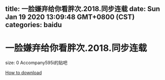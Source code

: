 
title: 一脸嫌弃给你看胖次.2018.同步连载
date: Sun Jan 19 2020 13:09:48 GMT+0800 (CST)    
categories: baidu
---

# 一脸嫌弃给你看胖次.2018.同步连载
size: 0
 Accompany595i的贴吧
 

[How to download](https://bpcam.bemobtrk.com/go/2ceec3aa-1ca2-46d6-b9ff-aaa5c184517c?jno=654)